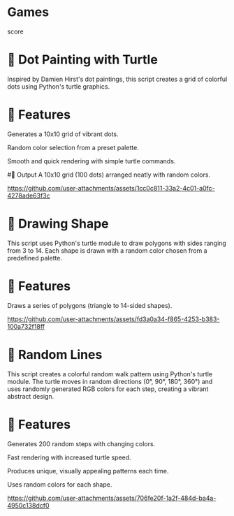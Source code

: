 # Games

score
# 🎨 Dot Painting with Turtle
Inspired by Damien Hirst's dot paintings, this script creates a grid of colorful dots using Python's turtle graphics.

# 🧩 Features
Generates a 10x10 grid of vibrant dots.

Random color selection from a preset palette.

Smooth and quick rendering with simple turtle commands.

#🎨 Output
A 10x10 grid (100 dots) arranged neatly with random colors.

https://github.com/user-attachments/assets/1cc0c811-33a2-4c01-a0fc-4278ade63f3c

# 🔷 Drawing Shape
This script uses Python's turtle module to draw polygons with sides ranging from 3 to 14. Each shape is drawn with a random color chosen from a predefined palette.

# 🧩 Features
Draws a series of polygons (triangle to 14-sided shapes).

https://github.com/user-attachments/assets/fd3a0a34-f865-4253-b383-100a732f18ff

# 🌈 Random Lines
This script creates a colorful random walk pattern using Python's turtle module. The turtle moves in random directions (0°, 90°, 180°, 360°) and uses randomly generated RGB colors for each step, creating a vibrant abstract design.

# 🧩 Features
Generates 200 random steps with changing colors.

Fast rendering with increased turtle speed.

Produces unique, visually appealing patterns each time.

Uses random colors for each shape.

https://github.com/user-attachments/assets/706fe20f-1a2f-484d-ba4a-4950c138dcf0
